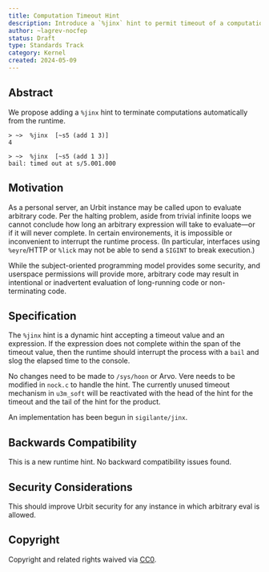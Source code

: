 ```yaml
---
title: Computation Timeout Hint
description: Introduce a `%jinx` hint to permit timeout of a computation which may not terminate.
author: ~lagrev-nocfep
status: Draft
type: Standards Track
category: Kernel
created: 2024-05-09
---
```


## Abstract

We propose adding a `%jinx` hint to terminate computations automatically from the runtime.

```
> ~>  %jinx  [~s5 (add 1 3)]
4

> ~>  %jinx  [~s5 (add 1 3)]
bail: timed out at s/5.001.000
```

## Motivation

As a personal server, an Urbit instance may be called upon to evaluate arbitrary code.  Per the halting problem, aside from trivial infinite loops we cannot conclude how long an arbitrary expression will take to evaluate—or if it will never complete.  In certain environements, it is impossible or inconvenient to interrupt the runtime process.  (In particular, interfaces using `%eyre`/HTTP or `%lick` may not be able to send a `SIGINT` to break execution.)

While the subject-oriented programming model provides some security, and userspace permissions will provide more, arbitrary code may result in intentional or inadvertent evaluation of long-running code or non-terminating code.

## Specification

The `%jinx` hint is a dynamic hint accepting a timeout value and an expression.  If the expression does not complete within the span of the timeout value, then the runtime should interrupt the process with a `bail` and slog the elapsed time to the console.

No changes need to be made to `/sys/hoon` or Arvo.  Vere needs to be modified in `nock.c` to handle the hint.  The currently unused timeout mechanism in `u3m_soft` will be reactivated with the head of the hint for the timeout and the tail of the hint for the product.

An implementation has been begun in `sigilante/jinx`.

## Backwards Compatibility

This is a new runtime hint.  No backward compatibility issues found.

## Security Considerations

This should improve Urbit security for any instance in which arbitrary eval is allowed.

## Copyright

Copyright and related rights waived via [CC0](../LICENSE.md).
